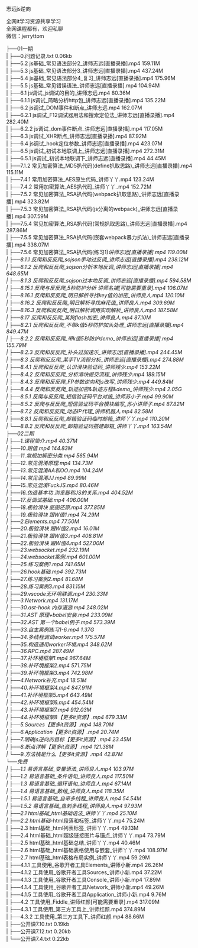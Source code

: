 志远js逆向

全网it学习资源共享学习<br>全网课程都有，欢迎私聊<br>微信：jerryttom<br>

├──01一期<br> | ├──0.问题记录.txt 0.06kb<br> | ├──5.2 js基础_常见语法部分2_讲师志远[直播录播].mp4 159.11M<br> | ├──5.3 js基础_常见语法部分3_讲师志远[直播录播].mp4 437.24M<br> | ├──5.4 js基础_常见语法部分4_复习_讲师志远[直播录播].mp4 175.96M<br> | ├──5.5 js基础_常见错误语法_讲师志远[直播录播].mp4 104.94M<br> | ├──6.1 js调试_js调试的目的_讲师志远.mp4 80.36M<br> | ├──6.1.1 js调试_简略分析http包_讲师志远[直播录播].mp4 135.22M<br> | ├──6.2 js调试_DOM事件和断点_讲师志远.mp4 162.07M<br> | ├──6.2.1 js调试_F12调试器用法和搜索定位法_讲师志远[直播录播].mp4 282.40M<br> | ├──6.2.2 js调试_dom事件断点_讲师志远[直播录播].mp4 117.05M<br> | ├──6.3 js调试_XHR断点_讲师志远[直播录播].mp4 87.92M<br> | ├──6.4 js调试_hook定位参数_讲师志远[直播录播].mp4 423.07M<br> | ├──6.5 js调试_初试本地联调上_讲师志远[直播录播].mp4 272.31M<br> | ├──6.5.1 js调试_初试本地联调下_讲师志远[直播录播].mp4 44.45M<br> | ├──7.1.2 常见加密算法_MD5扒代码(define扒取思路)_讲师志远[直播录播].mp4 115.11M<br> | ├──7.4.1 常用加密算法_AES原生代码_讲师丫丫.mp4 123.24M<br> | ├──7.4.2 常用加密算法_AES扒代码_讲师丫丫..mp4 152.72M<br> | ├──7.5.2 常见加密算法_RSA扒代码(webpack扒取思路)_讲师志远[直播录播].mp4 323.82M<br> | ├──7.5.3 常见加密算法_RSA扒代码(js分离的webpack)_讲师志远[直播录播].mp4 307.59M<br> | ├──7.5.4 常见加密算法_RSA扒代码(常规扒取思路)_讲师志远[直播录播].mp4 287.86M<br> | ├──7.5.5 常见加密算法_RSA扒代码(嵌套webpack暴力扒法)_讲师志远[直播录播].mp4 338.07M<br> | ├──7.5.6 常见加密算法_RSA扒代码(练习1)_讲师志远[直播录播].mp4 119.00M<br> | ├──8.1.1 反爬和反反爬_sojson手动过反调_讲师志远[直播录播].mp4 238.12M<br> | ├──8.1.2 反爬和反反爬_sojson分析本地反调_讲师志远[直播录播].mp4 648.65M<br> | ├──8.1.3 反爬和反反爬_sojson过本地反调_讲师志远[直播录播].mp4 594.58M<br> | ├──8.15.1 反爬与反反爬_5秒防护分析 _讲师名捕[可能需要重录].mp4 106.07M<br> | ├──8.16.1 反爬和反反爬_明日解析寻找key值的加密_讲师良人.mp4 120.10M<br> | ├──8.16.2 反爬和反反爬_明日解析寻找麻花值_讲师良人.mp4 309.69M<br> | ├──8.16.3 反爬和反反爬_明日解析调用实现解析_讲师良人.mp4 187.58M<br> | ├──8.17 反爬和反反爬_某狗flash加密_讲师良人.mp4 87.10M<br> | ├──8.2.1 反爬和反反爬_不带k值5秒防护加头处理_讲师志远[直播录播].mp4 849.47M<br> | ├──8.2.2 反爬和反反爬_带k值5秒防护demo_讲师志远[直播录播].mp4 155.79M<br> | ├──8.2.3 反爬和反反爬_补头过加速乐_讲师志远[直播录播].mp4 244.45M<br> | ├──8.3 反爬和反反爬_某手TV流程分析_讲师志远[直播录播].mp4 274.88M<br> | ├──8.4.1 反爬和反反爬_认识滑块验证码_讲师残少.mp4 153.22M<br> | ├──8.4.2 反爬和反反爬_分析滑块提交流程_讲师残少_.mp4 189.15M<br> | ├──8.4.3 反爬和反反爬_FP参数逆向和js改写_讲师残少.mp4 449.84M<br> | ├──8.4.4 反爬和反反爬_轨迹加密&amp;轨迹方程&amp;demo_讲师残少.mp4 2.05G<br> | ├──8.5.1 反爬与反反爬_短信验证码平台对接_讲师苏小子.mp4 99.90M<br> | ├──8.5.2 反爬与反反爬_短信验证码平台模块编写_苏小讲师子.mp4 87.82M<br> | ├──8.7.2 反爬和反反爬_动态IP代理_讲师机器人.mp4 82.58M<br> | ├──8.8.1 反爬和反反爬_邮箱验证码临时邮箱_讲师丫丫.mp4 110.20M<br> | └──8.8.2 反爬和反反爬_邮箱验证码搭建邮箱_讲师丫丫.mp4 163.54M<br> ├──02二期<br> | ├──1.课程简介.mp4 40.37M<br> | ├──10.跟值.mp4 144.83M<br> | ├──11.常规加解密分类.mp4 565.94M<br> | ├──12.常见混淆原理.mp4 134.73M<br> | ├──13.常见混淆AA和OO.mp4 104.24M<br> | ├──14.常见混淆JJ.mp4 89.99M<br> | ├──15.常见混淆FuckJS.mp4 80.46M<br> | ├──16.伪造基本功 浏览器和JS的关系.mp4 404.52M<br> | ├──17.反调试基础.mp4 406.00M<br> | ├──18.极验滑块 底图还原.mp4 377.85M<br> | ├──19.极验滑块 跟W值1.mp4 74.29M<br> | ├──2.Elements.mp4 77.50M<br> | ├──20.极验滑块 跟W值2.mp4 16.01M<br> | ├──21.极验滑块 跟W值3.mp4 408.81M<br> | ├──22.极验滑块 跟W值4.mp4 527.00M<br> | ├──23.websocket.mp4 232.19M<br> | ├──24.websocket案例.mp4 601.00M<br> | ├──25.练习案例1.mp4 741.65M<br> | ├──26.hook基础.mp4 392.73M<br> | ├──27.练习案例2.mp4 81.68M<br> | ├──28.练习案例3.mp4 831.15M<br> | ├──29.vscode无环境联调.mp4 230.33M<br> | ├──3.Network.mp4 131.17M<br> | ├──30.ast-hook 内存漫游.mp4 248.02M<br> | ├──31.AST 原理+babel安装.mp4 233.09M<br> | ├──32.AST 第一个babel例子.mp4 573.39M<br> | ├──33.自主案例练习1-6.mp4 1.37G<br> | ├──34.多线程调试worker.mp4 175.57M<br> | ├──35.构造通用worker环境.mp4 348.62M<br> | ├──36.RPC.mp4 287.49M<br> | ├──37.补环境框架1.mp4 967.64M<br> | ├──38.补环境框架2.mp4 571.75M<br> | ├──39.补环境框架3.mp4 742.98M<br> | ├──4.Network补充.mp4 18.51M<br> | ├──40.补环境框架4.mp4 847.91M<br> | ├──41.补环境框架5.mp4 643.49M<br> | ├──42.补环境框架6.mp4 454.54M<br> | ├──43.补环境框架7.mp4 912.03M<br> | ├──44.补环境框架8【更多it资源】.mp4 679.33M<br> | ├──5.Sources【更多it资源】.mp4 148.70M<br> | ├──6.Application【更多it资源】.mp4 20.74M<br> | ├──7.明确js逆向的目标【更多it资源】.mp4 23.45M<br> | ├──8.断点详解【更多it资源】.mp4 121.38M<br> | └──9.方法栈是什么【更多it资源】.mp4 42.87M<br> └──免费<br> | ├──1.1 易语言基础_变量语法_讲师良人.mp4 103.97M<br> | ├──1.2 易语言基础_条件语句_讲师良人.mp4 117.50M<br> | ├──1.3 易语言基础_循环语句_讲师良人.mp4 67.14M<br> | ├──1.4 易语言基础_数组_讲师良人.mp4 118.35M<br> | ├──1.5.1 易语言基础_自带多线程_讲师良人.mp4 54.54M<br> | ├──1.5.2 易语言基础_鱼刺多线程_讲师良人.mp4 97.93M<br> | ├──2.1 html基础_html基础语法_讲师丫丫.mp4 25.10M<br> | ├──2.2 html基础_-html段落和标签_讲师丫丫.mp4 75.24M<br> | ├──2.3 html基础_html列表标签_讲师丫丫.mp4 49.13M<br> | ├──2.4 html基础_html超级链接图片与锚点_讲师丫丫.mp4 73.79M<br> | ├──2.5 html基础_html基础总结_讲师丫丫.mp4 40.46M<br> | ├──2.6 html基础_html基础表格使用与嵌套_讲师丫丫.mp4 108.97M<br> | ├──2.7 html基础_html表格布局实例_讲师丫丫.mp4 59.29M<br> | ├──4.1.1 工具使用_谷歌开者工具Elements_讲师小新.mp4 26.26M<br> | ├──4.1.2 工具使用_谷歌开者工具Sources_讲师小新.mp4 37.22M<br> | ├──4.1.3 工具使用_谷歌开者工具Console_讲师小新.mp4 17.89M<br> | ├──4.1.4 工具使用_谷歌开者工具Network_讲师小新.mp4 49.26M<br> | ├──4.1.5 工具使用_谷歌开者工具Application_讲师小新.mp4 9.76M<br> | ├──4.2 工具使用_Fiddle_讲师红颜[可能需要重录].mp4 317.09M<br> | ├──4.3.1 工具使用_第三方工具上_讲师红颜.mp4 374.89M<br> | ├──4.3.2 工具使用_第三方工具下_讲师红颜.mp4 88.66M<br> | ├──公开课7.10.txt 0.19kb<br> | ├──公开课7.12.txt 0.20kb<br> | └──公开课7.4.txt 0.22kb